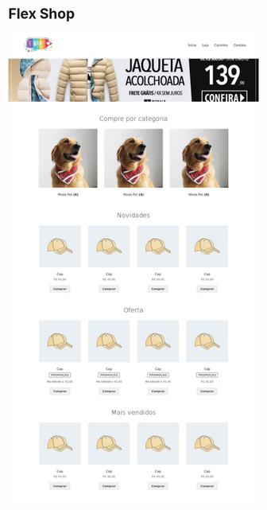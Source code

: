 # Flex Shop

![alt text](https://raw.githubusercontent.com/juaopedrosilva/flex-shop/master/screen.jpg)

